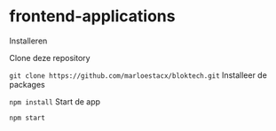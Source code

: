 # frontend-applications

Installeren

Clone deze repository

`git clone https://github.com/marloestacx/bloktech.git`
Installeer de packages

`npm install`
Start de app

`npm start`
